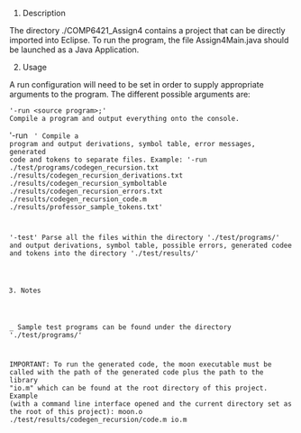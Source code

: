 1. Description

The directory ./COMP6421_Assign4 contains a project that can be directly imported into Eclipse.
To run the program, the file Assign4Main.java should be launched as a Java Application.

2. Usage

A run configuration will need to be set in order to supply appropriate arguments to the program.
The different possible arguments are: 

	'-run <source program>;'
	Compile a program and output everything onto the console.
	
  '-run 	<source program> <derivation output file> <symbol output file> <error output file> <code output file> <token output file>'
		Compile a program and output derivations, symbol table, error messages, generated code and tokens 
		to separate files.
		Example: 
		'-run ./test/programs/codegen_recursion.txt ./results/codegen_recursion_derivations.txt ./results/codegen_recursion_symboltable ./results/codegen_recursion_errors.txt ./results/codegen_recursion_code.m ./results/professor_sample_tokens.txt'
	
  '-test'
		Parse all the files within the directory './test/programs/' and output derivations, symbol table, possible errors, 		   generated codee and tokens  into the directory './test/results/'

3. Notes

_ Sample test programs can be found under the directory './test/programs/' 

IMPORTANT: To run the generated code, the moon executable must be called with the path of the generated code plus the path to the library "io.m" which can be found at the root directory of this project.
Example (with a command line interface opened and the current directory set as the root of this project): moon.o ./test/results/codegen_recursion/code.m io.m
